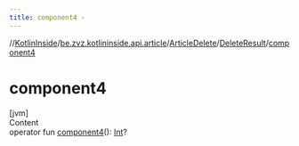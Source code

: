 ```yaml
---
title: component4 -
---
```

//[KotlinInside](../../../index.md)/[be.zvz.kotlininside.api.article](../../index.md)/[ArticleDelete](../index.md)/[DeleteResult](index.md)/[component4](component4.md)



# component4  
[jvm]  
Content  
operator fun [component4](component4.md)(): [Int](https://kotlinlang.org/api/latest/jvm/stdlib/kotlin/-int/index.html)?  



